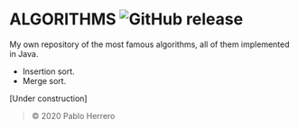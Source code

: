 # **ALGORITHMS** ![GitHub release](https://img.shields.io/badge/release-v.1.0-brightgreen) 

My own repository of the most famous algorithms, all of them implemented in Java.
  - Insertion sort.
  - Merge sort.

[Under construction]

> © 2020 Pablo Herrero
